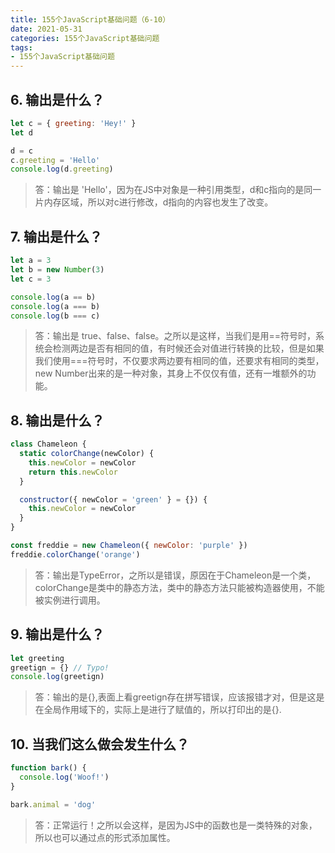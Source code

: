 ```yaml
---
title: 155个JavaScript基础问题（6-10）
date: 2021-05-31
categories: 155个JavaScript基础问题
tags: 
- 155个JavaScript基础问题
---
```

## 6. 输出是什么？
```js
let c = { greeting: 'Hey!' }
let d

d = c
c.greeting = 'Hello'
console.log(d.greeting)
```
>答：输出是 'Hello'，因为在JS中对象是一种引用类型，d和c指向的是同一片内存区域，所以对c进行修改，d指向的内容也发生了改变。

## 7. 输出是什么？
```js
let a = 3
let b = new Number(3)
let c = 3

console.log(a == b)
console.log(a === b)
console.log(b === c)
```
>答：输出是 true、false、false。之所以是这样，当我们是用\==符号时，系统会检测两边是否有相同的值，有时候还会对值进行转换的比较，但是如果我们使用===符号时，不仅要求两边要有相同的值，还要求有相同的类型，new Number出来的是一种对象，其身上不仅仅有值，还有一堆额外的功能。

## 8. 输出是什么？
```js
class Chameleon {
  static colorChange(newColor) {
    this.newColor = newColor
    return this.newColor
  }

  constructor({ newColor = 'green' } = {}) {
    this.newColor = newColor
  }
}

const freddie = new Chameleon({ newColor: 'purple' })
freddie.colorChange('orange')
```
>答：输出是TypeError，之所以是错误，原因在于Chameleon是一个类，colorChange是类中的静态方法，类中的静态方法只能被构造器使用，不能被实例进行调用。

## 9. 输出是什么？
```js
let greeting
greetign = {} // Typo!
console.log(greetign)
```
>答：输出的是{},表面上看greetign存在拼写错误，应该报错才对，但是这是在全局作用域下的，实际上是进行了赋值的，所以打印出的是{}.

## 10. 当我们这么做会发生什么？
```js
function bark() {
  console.log('Woof!')
}

bark.animal = 'dog'
```
>答：正常运行！之所以会这样，是因为JS中的函数也是一类特殊的对象，所以也可以通过点的形式添加属性。



